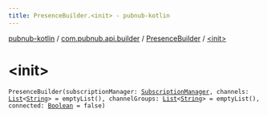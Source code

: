 ```yaml
---
title: PresenceBuilder.<init> - pubnub-kotlin
---
```


[pubnub-kotlin](../../index.html) / [com.pubnub.api.builder](../index.html) / [PresenceBuilder](index.html) / [&lt;init&gt;](./-init-.html)

# &lt;init&gt;

`PresenceBuilder(subscriptionManager: `[`SubscriptionManager`](../../com.pubnub.api.managers/-subscription-manager/index.html)`, channels: `[`List`](https://kotlinlang.org/api/latest/jvm/stdlib/kotlin.collections/-list/index.html)`<`[`String`](https://kotlinlang.org/api/latest/jvm/stdlib/kotlin/-string/index.html)`> = emptyList(), channelGroups: `[`List`](https://kotlinlang.org/api/latest/jvm/stdlib/kotlin.collections/-list/index.html)`<`[`String`](https://kotlinlang.org/api/latest/jvm/stdlib/kotlin/-string/index.html)`> = emptyList(), connected: `[`Boolean`](https://kotlinlang.org/api/latest/jvm/stdlib/kotlin/-boolean/index.html)` = false)`